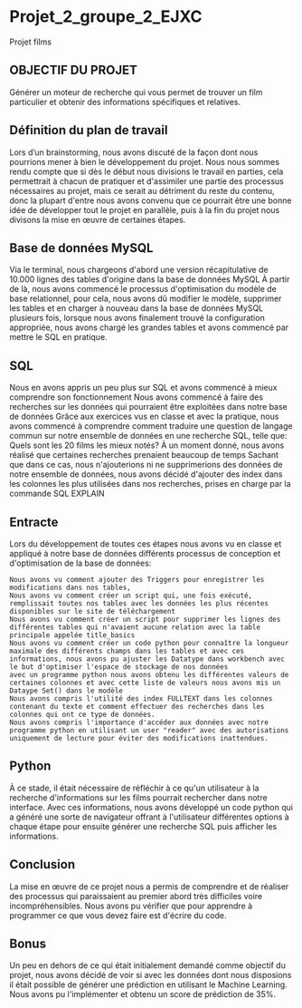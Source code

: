 # Projet_2_groupe_2_EJXC
Projet films

## OBJECTIF DU PROJET

Générer un moteur de recherche qui vous permet de trouver un film particulier et obtenir des informations spécifiques et relatives.

## Définition du plan de travail

Lors d’un brainstorming, nous avons discuté de la façon dont nous pourrions mener à bien le développement du projet. Nous nous sommes rendu compte que si dès le début nous divisions le travail en parties, cela permettrait à chacun de pratiquer et d'assimiler une partie des processus nécessaires au projet, mais ce serait au détriment du reste du contenu, donc la plupart d'entre nous avons convenu que ce pourrait être une bonne idée de développer tout le projet en parallèle, puis à la fin du projet nous divisons la mise en œuvre de certaines étapes.

## Base de données MySQL

Via le terminal, nous chargeons d'abord une version récapitulative de 10.000 lignes des tables d'origine dans la base de données MySQL À partir de là, nous avons commencé le processus d'optimisation du modèle de base relationnel, pour cela, nous avons dû modifier le modèle, supprimer les tables et en charger à nouveau dans la base de données MySQL plusieurs fois, lorsque nous avons finalement trouvé la configuration appropriée, nous avons chargé les grandes tables et avons commencé par mettre le SQL en pratique.

## SQL

Nous en avons appris un peu plus sur SQL et avons commencé à mieux comprendre son fonctionnement Nous avons commencé à faire des recherches sur les données qui pourraient être exploitées dans notre base de données Grâce aux exercices vus en classe et avec la pratique, nous avons commencé à comprendre comment traduire une question de langage commun sur notre ensemble de données en une recherche SQL, telle que: Quels sont les 20 films les mieux notés? À un moment donné, nous avons réalisé que certaines recherches prenaient beaucoup de temps Sachant que dans ce cas, nous n'ajouterions ni ne supprimerions des données de notre ensemble de données, nous avons décidé d'ajouter des index dans les colonnes les plus utilisées dans nos recherches, prises en charge par la commande SQL EXPLAIN

## Entracte

Lors du développement de toutes ces étapes nous avons vu en classe et appliqué à notre base de données différents processus de conception et d'optimisation de la base de données:

    Nous avons vu comment ajouter des Triggers pour enregistrer les modifications dans nos tables,
    Nous avons vu comment créer un script qui, une fois exécuté, remplissait toutes nos tables avec les données les plus récentes disponibles sur le site de téléchargement
    Nous avons vu comment créer un script pour supprimer les lignes des différentes tables qui n'avaient aucune relation avec la table principale appelée title_basics
    Nous avons vu comment créer un code python pour connaître la longueur maximale des différents champs dans les tables et avec ces informations, nous avons pu ajuster les Datatype dans workbench avec le but d'optimiser l'espace de stockage de nos données
    avec un programme python nous avons obtenu les différentes valeurs de certaines colonnes et avec cette liste de valeurs nous avons mis un Dataype Set() dans le modèle
    Nous avons compris l'utilité des index FULLTEXT dans les colonnes contenant du texte et comment effectuer des recherches dans les colonnes qui ont ce type de données.
    Nous avons compris l'importance d'accéder aux données avec notre programme python en utilisant un user "reader" avec des autorisations uniquement de lecture pour éviter des modifications inattendues.

## Python

À ce stade, il était nécessaire de réfléchir à ce qu'un utilisateur à la recherche d'informations sur les films pourrait rechercher dans notre interface. Avec ces informations, nous avons développé un code python qui a généré une sorte de navigateur offrant à l'utilisateur différentes options à chaque étape pour ensuite générer une recherche SQL puis afficher les informations.

## Conclusion

La mise en œuvre de ce projet nous a permis de comprendre et de réaliser des processus qui paraissaient au premier abord très difficiles voire incompréhensibles. Nous avons pu vérifier que pour apprendre à programmer ce que vous devez faire est d'écrire du code.

## Bonus

Un peu en dehors de ce qui était initialement demandé comme objectif du projet, nous avons décidé de voir si avec les données dont nous disposions il était possible de générer une prédiction en utilisant le Machine Learning. Nous avons pu l'implémenter et obtenu un score de prédiction de 35%.

